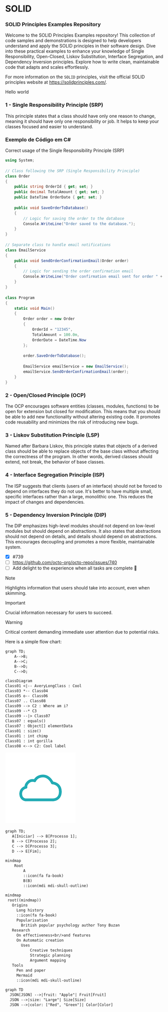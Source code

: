 <!-- 
https://docs.github.com/pt/get-started/writing-on-github/getting-started-with-writing-and-formatting-on-github/basic-writing-and-formatting-syntax 
https://www.techtarget.com/searchapparchitecture/feature/An-intro-to-the-5-SOLID-principles-of-object-oriented-design
https://blog.knoldus.com/why-we-need-solid-principles-and-its-types/
https://mermaid.js.org/syntax/mindmap.html



<p align="center">
  <img src="images/solid_transparent.png" alt"SOLID Principles">
</p>
-->

# SOLID
### SOLID Principles Examples Repository

Welcome to the SOLID Principles Examples repository! This collection of code samples and demonstrations is designed to help developers understand and apply the SOLID principles in their software design. Dive into these practical examples to enhance your knowledge of Single Responsibility, Open-Closed, Liskov Substitution, Interface Segregation, and Dependency Inversion principles. Explore how to write clean, maintainable code that adapts and scales effortlessly.

For more information on the `SOLID` principles, visit the official SOLID principles website at https://solidprinciples.com/.

Hello world

### 1 - Single Responsibility Principle (SRP)
This principle states that a class should have only one reason to change, meaning it should have only one responsibility or job. It helps to keep your classes focused and easier to understand.


### Exemplo de Código em C#
Correct usage of the Single Responsibility Principle (SRP) 
```csharp
using System;

// Class following the SRP (Single Responsibility Principle)
class Order
{
    public string OrderId { get; set; }
    public decimal TotalAmount { get; set; }
    public DateTime OrderDate { get; set; }

    public void SaveOrderToDatabase()
    {
        // Logic for saving the order to the database
        Console.WriteLine("Order saved to the database.");
    }
}

// Separate class to handle email notifications
class EmailService
{
    public void SendOrderConfirmationEmail(Order order)
    {
        // Logic for sending the order confirmation email
        Console.WriteLine("Order confirmation email sent for order " + order.OrderId);
    }
}

class Program
{
    static void Main()
    {
        Order order = new Order
        {
            OrderId = "12345",
            TotalAmount = 100.0m,
            OrderDate = DateTime.Now
        };

        order.SaveOrderToDatabase();

        EmailService emailService = new EmailService();
        emailService.SendOrderConfirmationEmail(order);
    }
}

```


### 2 - Open/Closed Principle (OCP)
The OCP encourages software entities (classes, modules, functions) to be open for extension but closed for modification. This means that you should be able to add new functionality without altering existing code. It promotes code reusability and minimizes the risk of introducing new bugs.

### 3 - Liskov Substitution Principle (LSP)
Named after Barbara Liskov, this principle states that objects of a derived class should be able to replace objects of the base class without affecting the correctness of the program. In other words, derived classes should extend, not break, the behavior of base classes.

### 4 - Interface Segregation Principle (ISP)
The ISP suggests that clients (users of an interface) should not be forced to depend on interfaces they do not use. It's better to have multiple small, specific interfaces rather than a large, monolithic one. This reduces the impact of changes and dependencies.

### 5 - Dependency Inversion Principle (DIP)
The DIP emphasizes high-level modules should not depend on low-level modules but should depend on abstractions. It also states that abstractions should not depend on details, and details should depend on abstractions. This encourages decoupling and promotes a more flexible, maintainable system.


- [x] #739
- [ ] https://github.com/octo-org/octo-repo/issues/740
- [ ] Add delight to the experience when all tasks are complete :tada:

> [!NOTE]
> Highlights information that users should take into account, even when skimming.

> [!IMPORTANT]
> Crucial information necessary for users to succeed.

> [!WARNING]
> Critical content demanding immediate user attention due to potential risks.


Here is a simple flow chart:

```mermaid
graph TD;
    A-->B;
    A-->C;
    B-->D;
    C-->D;
```
```mermaid
classDiagram
Class01 <|-- AveryLongClass : Cool
Class03 *-- Class04
Class05 o-- Class06
Class07 .. Class08
Class09 --> C2 : Where am i?
Class09 --* C3
Class09 --|> Class07
Class07 : equals()
Class07 : Object[] elementData
Class01 : size()
Class01 : int chimp
Class01 : int gorilla
Class08 <--> C2: Cool label
```


 ![Descrição da imagem](images/cloud.png)

 ```mermaid
graph TD;
    A[Iniciar] --> B[Processo 1];
    B --> C[Processo 2];
    C --> D[Processo 3];
    D --> E[Fim];
```

```mermaid
mindmap
    Root
        A
        ::icon(fa fa-book)
        B(B)
        ::icon(mdi mdi-skull-outline)
```

 ```mermaid
mindmap
  root((mindmap))
    Origins
      Long history
      ::icon(fa fa-book)
      Popularisation
        British popular psychology author Tony Buzan
    Research
      On effectiveness<br/>and features
      On Automatic creation
        Uses
            Creative techniques
            Strategic planning
            Argument mapping
    Tools
      Pen and paper
      Mermaid
      ::icon(mdi mdi-skull-outline)
```


```marmaid
graph TD
  JSON[JSON] -->|fruit: "Apple"| Fruit[Fruit]
  JSON -->|size: "Large"| Size[Size]
  JSON -->|color: ["Red", "Green"]| Color[Color]
```



